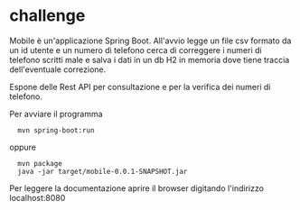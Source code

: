 # challenge
Mobile è un'applicazione Spring Boot.
All'avvio legge un file csv formato da un id utente e un numero di telefono cerca di correggere i numeri di telefono scritti male e salva i dati in un db H2 in memoria dove tiene traccia dell'eventuale correzione.

Espone delle Rest API per consultazione e per la verifica dei numeri di telefono. 


Per avviare il programma 
```shell   
  mvn spring-boot:run  
```
  
oppure 

```shell  
  mvn package  
  java -jar target/mobile-0.0.1-SNAPSHOT.jar  
``` 
  
Per leggere la documentazione aprire il browser digitando l'indirizzo localhost:8080






